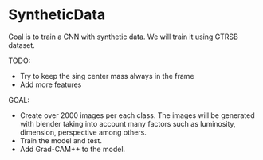 # SyntheticData

Goal is to train a CNN with synthetic data.
We will train it using GTRSB dataset.

TODO:
- Try to keep the sing center mass always in the frame
- Add more features

GOAL:
- Create over 2000 images per each class. The images will be generated with blender taking into account many factors such as luminosity, dimension, perspective among others.
- Train the model and test.
- Add Grad-CAM++ to the model.
